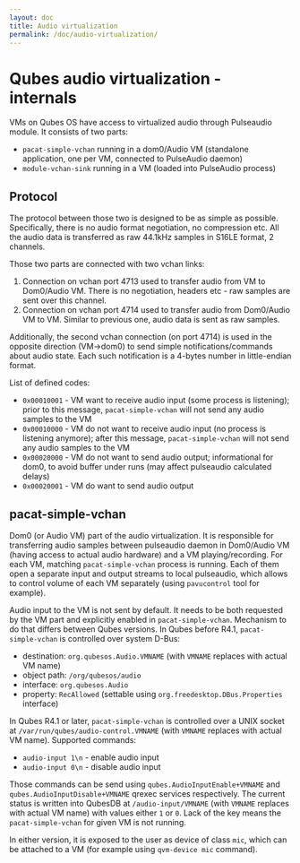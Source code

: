```yaml
---
layout: doc
title: Audio virtualization
permalink: /doc/audio-virtualization/
---
```


Qubes audio virtualization - internals
======================================

VMs on Qubes OS have access to virtualized audio through Pulseaudio module.
It consists of two parts:

 - `pacat-simple-vchan` running in a dom0/Audio VM (standalone application, one per VM, connected to PulseAudio daemon)
 - `module-vchan-sink` running in a VM (loaded into PulseAudio process)

Protocol
--------

The protocol between those two is designed to be as simple as possible.
Specifically, there is no audio format negotiation, no compression etc. All the audio data is transferred as raw 44.1kHz samples in S16LE format, 2 channels.

Those two parts are connected with two vchan links:

1. Connection on vchan port 4713 used to transfer audio from VM to Dom0/Audio VM. There is no negotiation, headers etc - raw samples are sent over this channel.
2. Connection on vchan port 4714 used to transfer audio from Dom0/Audio VM to VM. Similar to previous one, audio data is sent as raw samples.

Additionally, the second vchan connection (on port 4714) is used in the opposite direction (VM->dom0) to send simple notifications/commands about audio state. Each such notification is a 4-bytes number in little-endian format.

List of defined codes:

 - `0x00010001` - VM want to receive audio input (some process is listening); prior to this message, `pacat-simple-vchan` will not send any audio samples to the VM
 - `0x00010000` - VM do not want to receive audio input (no process is listening anymore); after this message, `pacat-simple-vchan` will not send any audio samples to the VM
 - `0x00020000` - VM do not want to send audio output; informational for dom0, to avoid buffer under runs (may affect pulseaudio calculated delays)
 - `0x00020001` - VM do want to send audio output

pacat-simple-vchan
------------------

Dom0 (or Audio VM) part of the audio virtualization. It is responsible for transferring audio samples between pulseaudio daemon in Dom0/Audio VM (having access to actual audio hardware) and a VM playing/recording.
For each VM, matching `pacat-simple-vchan` process is running. Each of them open a separate input and output streams to local pulseaudio, which allows to control volume of each VM separately (using `pavucontrol` tool for example).

Audio input to the VM is not sent by default. It needs to be both requested by the VM part and explicitly enabled in `pacat-simple-vchan`. Mechanism to do that differs between Qubes versions.
In Qubes before R4.1, `pacat-simple-vchan` is controlled over system D-Bus:

  - destination: `org.qubesos.Audio.VMNAME` (with `VMNAME` replaces with actual VM name)
  - object path: `/org/qubesos/audio`
  - interface: `org.qubesos.Audio`
  - property: `RecAllowed` (settable using `org.freedesktop.DBus.Properties` interface)

In Qubes R4.1 or later, `pacat-simple-vchan` is controlled over a UNIX socket at `/var/run/qubes/audio-control.VMNAME` (with `VMNAME` replaces with actual VM name). Supported commands:

  - `audio-input 1\n` - enable audio input
  - `audio-input 0\n` - disable audio input

Those commands can be send using `qubes.AudioInputEnable+VMNAME` and `qubes.AudioInputDisable+VMNAME` qrexec services respectively.
The current status is written into QubesDB at `/audio-input/VMNAME` (with `VMNAME` replaces with actual VM name) with values either `1` or `0`. Lack of the key means the `pacat-simple-vchan` for given VM is not running.

In either version, it is exposed to the user as device of class `mic`, which can be attached to a VM (for example using `qvm-device mic` command).
